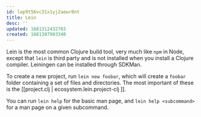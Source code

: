 ```yaml
---
id: lap9t56vc31x1yj2aewr8nt
title: Lein
desc: ''
updated: 1681312432703
created: 1681307903340
---
```


Lein is the most common Clojure build tool, very much like `npm` in Node, except that `lein` is third party and is not installed when you install a Clojure compiler. Leiningen can be installed through SDKMan. 

To create a new project, run `lein new foobar`, which will create a `foobar` folder containing a set of files and directories. The most important of these is the [[project.clj  | ecosystem.lein.project-clj ]].

You can run `lein help` for the basic man page, and `lein help <subcommand>` for a man page on a given subcommand. 